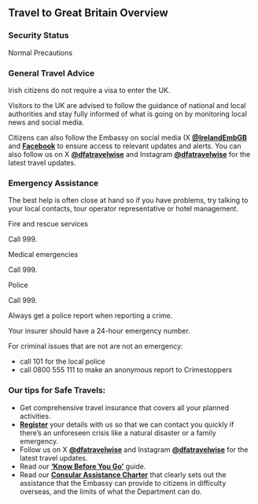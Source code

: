 ## Travel to Great Britain Overview

### **Security Status**

Normal Precautions

### **General Travel Advice**

Irish citizens do not require a visa to enter the UK.

Visitors to the UK are advised to follow the guidance of national and local authorities and stay fully informed of what is going on by monitoring local news and social media.

Citizens can also follow the Embassy on social media (X [**@IrelandEmbGB**](https://twitter.com/IrelandEmbGB) and [**Facebook**](https://www.facebook.com/irishembassylondon) to ensure access to relevant updates and alerts. You can also follow us on X [**@dfatravelwise**](https://twitter.com/dfatravelwise) and Instagram [**@dfatravelwise**](https://www.instagram.com/dfatravelwise/) for the latest travel updates.

### **Emergency Assistance**

The best help is often close at hand so if you have problems, try talking to your local contacts, tour operator representative or hotel management.

Fire and rescue services

Call 999.

Medical emergencies

Call 999.

Police

Call 999.

Always get a police report when reporting a crime.

Your insurer should have a 24-hour emergency number.

For criminal issues that are not are not an emergency:

* call 101 for the local police
* call 0800 555 111 to make an anonymous report to Crimestoppers

### **Our tips for Safe Travels:**

* Get comprehensive travel insurance that covers all your planned activities.
* [**Register**](https://www.ireland.ie/en/dfa/overseas-travel/citizens-registration/) your details with us so that we can contact you quickly if there’s an unforeseen crisis like a natural disaster or a family emergency.
* Follow us on X [**@dfatravelwise**](https://www.twitter.com/DFATravelWise) and Instagram [**@dfatravelwise**](https://www.instagram.com/dfatravelwise/) for the latest travel updates.
* Read our [**‘Know Before You Go’**](https://www.ireland.ie/en/dfa/overseas-travel/know-before-you-go/) guide.
* Read our [**Consular Assistance Charter**](https://www.ireland.ie/en/dfa/overseas-travel/assistance-abroad/consular-assistance-charter/) that clearly sets out the assistance that the Embassy can provide to citizens in difficulty overseas, and the limits of what the Department can do.